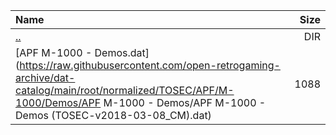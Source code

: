 |Name|Size|
|:---|---:|
|[..](../index.html)|DIR|
|[APF M-1000 - Demos.dat](https://raw.githubusercontent.com/open-retrogaming-archive/dat-catalog/main/root/normalized/TOSEC/APF/M-1000/Demos/APF M-1000 - Demos/APF M-1000 - Demos (TOSEC-v2018-03-08_CM).dat)|1088|

